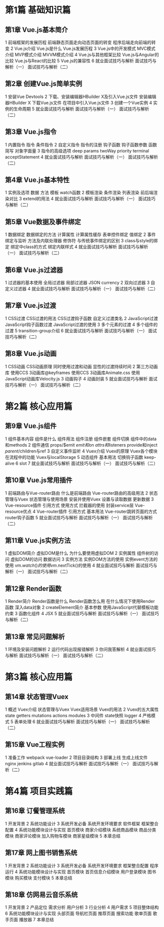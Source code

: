 # 第1篇 基础知识篇

## 第1章 Vue.js基本简介

1 前端框架的发展历程
前端静态页面走向动态页面的转变
程序后端走向前端的转变
2 Vue.js介绍
Vue.js是什么
Vue.js发展历程
3 Vue.js中的开发模式
MVC模式介绍
MVP模式介绍
MVVM模式介绍
4 Vue.js与其他框架比较
Vue.js与Angular的比较
Vue.js与React的比较
5 Vue.js的兼容性
6 就业面试技巧与解析
面试技巧与解析（一）
面试技巧与解析（二）

## 第2章 创建Vue.js简单实例

1 安装Vue Devtools
2 下载、安装编辑器HBuilder X及引入Vue.js文件
安装编辑器HBuilder X
下载Vue.js文件
在项目中引入Vue.js文件
3 创建一个Vue实例
4 实例的生命周期
5 就业面试技巧与解析
面试技巧与解析（一）
面试技巧与解析（二）

## 第3章 Vue.js指令

1 内置指令
指令
条件指令
2 自定义指令
指令的注册
钩子函数
钩子函数参数
函数简写
对象字面量
3 指令的高级选项
deep
params
twoWay
priority
terminal
acceptStatement
4 就业面试技巧与解析
面试技巧与解析（一）
面试技巧与解析（二）

## 第4章 Vue.js基本特性

1 实例及选项
数据
方法
模板
watch函数
2 模板渲染
条件渲染
列表渲染
前后端渲染对比
3 extend的用法
4 就业面试技巧与解析
面试技巧与解析（一）
面试技巧与解析（二）

## 第5章 Vue数据及事件绑定

1 数据绑定
数据绑定的方法
计算属性
计算属性缓存
表单控件绑定
值绑定
2 事件绑定与监听
方法及内联处理器
修饰符
与传统事件绑定的区别
3 class与style的绑定
绑定<html>中class的方式
绑定内联样式
4 就业面试技巧与解析
面试技巧与解析（一）
面试技巧与解析（二）

## 第6章 Vue.js过滤器

1 过滤器的基本使用
全局过滤器
局部过滤器
JSON
currency
2 双向过滤器
3 自定义过滤器
4 就业面试技巧与解析
面试技巧与解析（一）
面试技巧与解析（二）

## 第7章 Vue.js过渡

1 CSS过渡
CSS过渡的用法
CSS过渡钩子函数
自定义过渡类名
2 JavaScript过渡
JavaScript钩子函数过渡
JavaScript过渡的使用
3 多个元素的过渡
4 多个组件的过渡
5 transition-group介绍
6 就业面试技巧与解析
面试技巧与解析（一）
面试技巧与解析（二）

## 第8章 Vue.js动画

1 CSS动画
CSS动画原理
同时使用过渡和动画
显性的过渡持续时间
2 第三方动画库
使用CCS 3动画库@keyframes
使用CCS 3动画库Animate.css
使用JavaScript动画库Velocity.js
3 动画钩子
4 动画封装
5 就业面试技巧与解析
面试技巧与解析（一）
面试技巧与解析（二）

# 第2篇 核心应用篇

## 第9章 Vue.js组件

1 组件基本内容
组件是什么
组件用法
组件注册
组件嵌套
组件切换
组件中的data和methods
2 组件通信
props/$emit
$emit和$on
$attrs和$listeners
provide和inject
$parent/$children与ref
3 自定义事件监听
4 Vuex介绍
Vuex的原理
Vuex各个模块在流程中的功能
Vuex与localStorage
5 动态组件
基本用法
切换钩子函数
keep-alive
6 slot
7 就业面试技巧与解析
面试技巧与解析（一）
面试技巧与解析（二）

## 第10章 Vue.js常用插件

1 前端路由与Vue-router路由
什么是前端路由
Vue-router路由的高级用法
2 状态管理与Vuex
状态管理与使用场景
安装并使用Vuex
设置与读取数据
更新数据
3 Vue-resource插件
引用方式
使用方式
拦截器的使用
封装service层
Vue-resource优点
4 Vue-router插件
引用方式
基本用法
Vue-router跳转页面的方式
router钩子函数
5 就业面试技巧与解析
面试技巧与解析（一）
面试技巧与解析（二）

## 第11章 Vue.js实例方法

1 虚拟DOM简介
虚拟DOM是什么
为什么要使用虚拟DOM
2 实例属性
组件树的访问
虚拟DOM的访问
数据访问
3 实例方法
实例DOM方法的使用
实例event方法的使用
vm.$watch()的使用
vm.$nextTick()的使用
4 就业面试技巧与解析
面试技巧与解析（一）
面试技巧与解析（二）

## 第12章 Render函数

1 Render简介
Render函数是什么
Render函数怎么用
在什么情况下使用Render函数
深入data对象
2 createElement简介
基本参数
使用JavaScript代替模板功能
约束
3 函数化组件
4 JSX
5 就业面试技巧与解析
面试技巧与解析（一）
面试技巧与解析（二）

## 第13章 常见问题解析

1 环境及安装问题解析
2 运行代码出现报错解析
3 你问我答解析
4 就业面试技巧与解析
面试技巧与解析（一）
面试技巧与解析（二）

# 第3篇 核心应用篇

## 第14章 状态管理Vuex

1 概述
Vuex介绍
状态管理与Vuex
Vuex适用场景
Vuex的用法
2 Vuex的五大属性
state
getters
mutations
actions
modules
3 中间件
state快照
logger
4 严格模式
5 表单处理
6 就业面试技巧与解析
面试技巧与解析（一）
面试技巧与解析（二）

## 第15章 Vue工程实例

1 准备工作
webpack
vue-loader
2 项目目录结构
3 部署上线
生成上线文件
nginx
jenkins
gitlab
4 就业面试技巧与解析
面试技巧与解析（一）
面试技巧与解析（二）

# 第4篇 项目实践篇

## 第16章 订餐管理系统

1 开发背景
2 系统功能设计
3 系统开发必备
系统开发环境要求
软件框架
框架整合配置
4 系统功能模块设计与实现
首页模块
商家介绍模块
系统商品模块
商品分类模块
商家评论模块
加入购物车模块
商家星级模块
5 本章总结

## 第17章 网上图书销售系统

1 开发背景
2 系统功能设计
3 系统开发必备
系统开发环境要求
框架整合配置
程序运行
4 系统功能模块设计与实现
首页模块
首页信息介绍模块
用户登录模块
图书模块
购买模块
支付模块
5 本章总结

## 第18章 仿网易云音乐系统

1 开发背景
2 产品定位
需求分析
用户分析
3 行业分析
4 用户需求
5 项目整体结构
6 系统功能模块设计与实现
头部页面
导航栏页面
推荐页面
搜索功能
歌单页面
歌手页面
播放器
7 本章总结